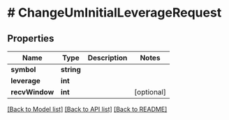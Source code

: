 # # ChangeUmInitialLeverageRequest

## Properties

Name | Type | Description | Notes
------------ | ------------- | ------------- | -------------
**symbol** | **string** |  |
**leverage** | **int** |  |
**recvWindow** | **int** |  | [optional]

[[Back to Model list]](../../README.md#models) [[Back to API list]](../../README.md#endpoints) [[Back to README]](../../README.md)
